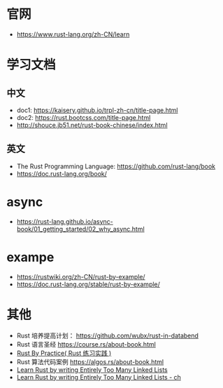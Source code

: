 # 官网
- https://www.rust-lang.org/zh-CN/learn
# 学习文档
## 中文
- doc1: https://kaisery.github.io/trpl-zh-cn/title-page.html
- doc2: https://rust.bootcss.com/title-page.html
- http://shouce.jb51.net/rust-book-chinese/index.html

## 英文
- The Rust Programming Language: https://github.com/rust-lang/book
- https://doc.rust-lang.org/book/

# async
- https://rust-lang.github.io/async-book/01_getting_started/02_why_async.html
# exampe
- https://rustwiki.org/zh-CN/rust-by-example/
- https://doc.rust-lang.org/stable/rust-by-example/

# 其他
- Rust 培养提高计划： https://github.com/wubx/rust-in-databend
- Rust 语言圣经 https://course.rs/about-book.html
- [Rust By Practice( Rust 练习实践 )](https://zh.practice.rs/why-exercise.html)
- Rust 算法代码案例 https://algos.rs/about-book.html
- [Learn Rust by writing Entirely Too Many Linked Lists](https://github.com/rust-unofficial/too-many-lists)
- [Learn Rust by writing Entirely Too Many Linked Lists - ch](https://weathfold.gitbooks.io/rust-too-many-lists-zhcn/content/)